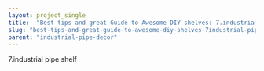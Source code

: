 ```yaml
---
layout: project_single
title:  "Best tips and great Guide to Awesome DIY shelves: 7.industrial pipe shelf"
slug: "best-tips-and-great-guide-to-awesome-diy-shelves-7industrial-pipe-shelf"
parent: "industrial-pipe-decor"
---
```

7.industrial pipe shelf